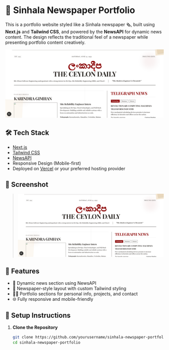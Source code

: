 # 📰 Sinhala Newspaper Portfolio

This is a portfolio website styled like a Sinhala newspaper 🗞️, built using **Next.js** and **Tailwind CSS**, and powered by the **NewsAPI** for dynamic news content. The design reflects the traditional feel of a newspaper while presenting portfolio content creatively.

![Portfolio Preview](./public/image.png)

## 🛠️ Tech Stack

- [Next.js](https://nextjs.org/)
- [Tailwind CSS](https://tailwindcss.com/)
- [NewsAPI](https://newsapi.org/)
- Responsive Design (Mobile-first)
- Deployed on [Vercel](https://vercel.com/) or your preferred hosting provider

## 📸 Screenshot

> ![Screenshot](./public/image.png)

## 🚀 Features

- 📢 Dynamic news section using NewsAPI
- 🎨 Newspaper-style layout with custom Tailwind styling
- 🧑‍💼 Portfolio sections for personal info, projects, and contact
- 🌐 Fully responsive and mobile-friendly

## 🔧 Setup Instructions

1. **Clone the Repository**
   ```bash
   git clone https://github.com/yourusername/sinhala-newspaper-portfolio.git
   cd sinhala-newspaper-portfolio

